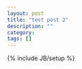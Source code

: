 ```yaml
---
layout: post
title: "test post 2"
description: ""
category: 
tags: []
---
```

{% include JB/setup %}
